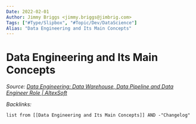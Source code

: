 ```yaml
---
Date: 2022-02-01
Author: Jimmy Briggs <jimmy.briggs@jimbrig.com>
Tags: ["#Type/Slipbox", "#Topic/Dev/DataScience"]
Alias: "Data Engineering and Its Main Concepts"
---
```


# Data Engineering and Its Main Concepts

*Source: [Data Engineering: Data Warehouse, Data Pipeline and Data Engineer Role | AltexSoft](https://www.altexsoft.com/blog/datascience/what-is-data-engineering-explaining-data-pipeline-data-warehouse-and-data-engineer-role/)*





*Backlinks:*

```dataview
list from [[Data Engineering and Its Main Concepts]] AND -"Changelog"
```